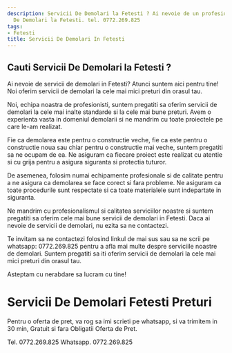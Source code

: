 ```yaml
---
description: Servicii De Demolari la Fetesti ? Ai nevoie de un profesionist in Servicii
  De Demolari la Fetesti. tel. 0772.269.825
tags:
- Fetesti
title: Servicii De Demolari In Fetesti
---
```



## Cauti Servicii De Demolari la Fetesti ?

Ai nevoie de servicii de demolari in Fetesti? Atunci suntem aici pentru tine! Noi oferim servicii de demolari la cele mai mici preturi din orasul tau. 

Noi, echipa noastra de profesionisti, suntem pregatiti sa oferim servicii de demolari la cele mai inalte standarde si la cele mai bune preturi. Avem o experienta vasta in domeniul demolarii si ne mandrim cu toate proiectele pe care le-am realizat.

Fie ca demolarea este pentru o constructie veche, fie ca este pentru o constructie noua sau chiar pentru o constructie mai veche, suntem pregatiti sa ne ocupam de ea. Ne asiguram ca fiecare proiect este realizat cu atentie si cu grija pentru a asigura siguranta si protectia tuturor. 

De asemenea, folosim numai echipamente profesionale si de calitate pentru a ne asigura ca demolarea se face corect si fara probleme. Ne asiguram ca toate procedurile sunt respectate si ca toate materialele sunt indepartate in siguranta. 

Ne mandrim cu profesionalismul si calitatea serviciilor noastre si suntem pregatiti sa oferim cele mai bune servicii de demolari in Fetesti. Daca ai nevoie de servicii de demolari, nu ezita sa ne contactezi. 

Te invitam sa ne contactezi folosind linkul de mai sus sau sa ne scrii pe whatsapp: 0772.269.825 pentru a afla mai multe despre serviciile noastre de demolari. Suntem pregatiti sa iti oferim servicii de demolari la cele mai mici preturi din orasul tau. 

Asteptam cu nerabdare sa lucram cu tine!

# Servicii De Demolari Fetesti Preturi
Pentru o oferta de pret, va rog sa imi scrieti pe whatsapp, si va trimitem in 30 min, Gratuit si fara Obligatii Oferta de Pret.

Tel. 0772.269.825
Whatsapp. 0772.269.825